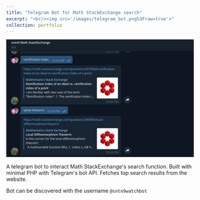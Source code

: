 ```yaml
---
title: "Telegram Bot for Math StackExchange search"
excerpt: "<br/><img src='/images/telegram_bot.png%3Fraw=true'>"
collection: portfolio
---
```


![](/images/telegram_bot.png%3Fraw=true)

A telegram bot to interact Math StackExchange\'s search function. Built
with minimal PHP with Telegram\'s bot API. Fetches top search results
from the website.

Bot can be discovered with the username `@sntn9watchbot`
